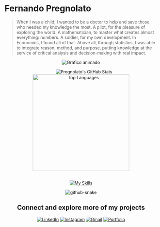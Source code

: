 # Fernando Pregnolato
> When I was a child, I wanted to be a doctor to help and save those who needed my knowledge the most. A pilot, for the pleasure of exploring the world. A mathematician, to master what creates almost everything: numbers. A soldier, for my own development. In Economics, I found all of that.
Above all, through statistics, I was able to integrate reason, method, and purpose, putting knowledge at the service of critical analysis and decision-making with real impact.

<p align="center">
  <img src="https://pregnolatoz.github.io/pregnolatoz/line-graph.svg" alt="Gráfico animado" />
</p>


<div align="center">

  <div style="display: inline-block; vertical-align: top;">
    <img 
      src="https://github-readme-stats.vercel.app/api?username=pregnolatoz&show_icons=true&bg_color=000000&title_color=00BFFF&text_color=FFFFFF&icon_color=00BFFF&border_color=00BFFF&custom_title=GitHub%20Stats" 
      alt="Pregnolato's GitHub Stats" 
   

  <div style="display: inline-block; vertical-align: top; margin-left: 20px;">
    <a href="https://github.com/pregnolatoz/github-readme-stats">
      <img 
        src="https://github-readme-stats.vercel.app/api/top-langs/?username=pregnolatoz&layout=donut&bg_color=000000&title_color=00BFFF&text_color=FFFFFF&border_color=00BFFF" 
        width="318" 
        alt="Top Languages"
      />
    </a>
  </div>

</div>


<br>
<p align="center">
  <a href="https://skillicons.dev">
    <img src="https://skillicons.dev/icons?i=python,r,azure,postgres,ai,git" alt="My Skills" />
  </a>
</p>




<div align="center">
  <picture>
    <source media="(prefers-color-scheme: dark)" srcset="https://raw.githubusercontent.com/tobiasmeyhoefer/tobiasmeyhoefer/output/github-snake-dark.svg" />
    <source media="(prefers-color-scheme: light)" srcset="https://raw.githubusercontent.com/tobiasmeyhoefer/tobiasmeyhoefer/output/github-snake.svg" />
    <img alt="github-snake" src="https://raw.githubusercontent.com/tobiasmeyhoefer/tobiasmeyhoefer/output/github-snake.svg" />
  </picture>
</div>

<div align="center">

<div align="center">

## Connect and explore more of my projects

[![LinkedIn](https://img.shields.io/badge/LinkedIn-0077B5?style=for-the-badge&logo=linkedin&logoColor=white)](https://www.linkedin.com/in/fernandopregnolato/) [![Instagram](https://img.shields.io/badge/-Instagram-%23E4405F?style=for-the-badge&logo=instagram&logoColor=white)](https://www.instagram.com/pregnolatoz/) [![Gmail](https://img.shields.io/badge/Gmail-333333?style=for-the-badge&logo=gmail&logoColor=red)](mailto:fernandogabrielpregnolato@gmail.com) [![Portfolio](https://img.shields.io/badge/Portfolio-FF5722?style=for-the-badge&logo=todoist&logoColor=white)](https://seulink.com)

</div>
